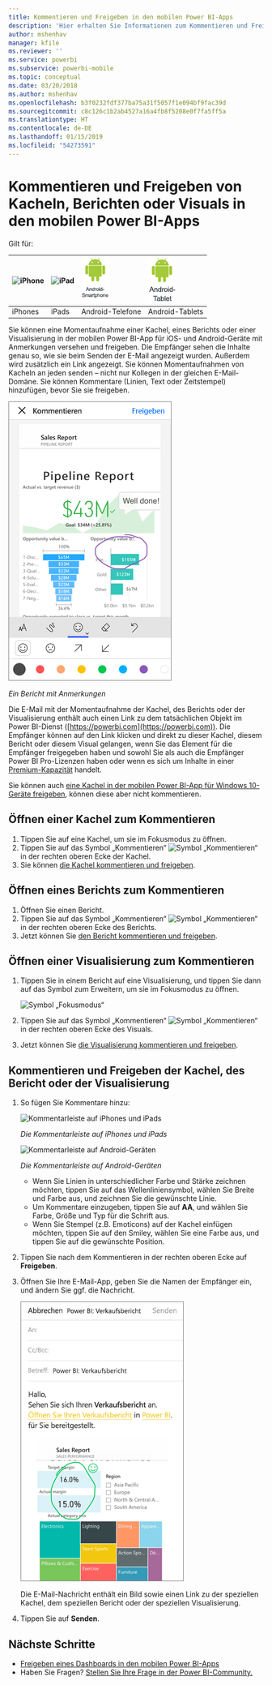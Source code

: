 ```yaml
---
title: Kommentieren und Freigeben in den mobilen Power BI-Apps
description: 'Hier erhalten Sie Informationen zum Kommentieren und Freigeben von Kacheln, Berichten und Visualisierungen in der mobilen Microsoft Power BI-App für iOS und Android. '
author: mshenhav
manager: kfile
ms.reviewer: ''
ms.service: powerbi
ms.subservice: powerbi-mobile
ms.topic: conceptual
ms.date: 03/20/2018
ms.author: mshenhav
ms.openlocfilehash: b3f0232fdf377ba75a31f5057f1e094bf9fac39d
ms.sourcegitcommit: c8c126c1b2ab4527a16a4fb8f5208e0f7fa5ff5a
ms.translationtype: HT
ms.contentlocale: de-DE
ms.lasthandoff: 01/15/2019
ms.locfileid: "54273591"
---
```

# <a name="annotate-and-share-a-tile-report-or-visual-in-power-bi-mobile-apps"></a>Kommentieren und Freigeben von Kacheln, Berichten oder Visuals in den mobilen Power BI-Apps
Gilt für:

| ![iPhone](./media/mobile-annotate-and-share-a-tile-from-the-mobile-apps/iphone-logo-50-px.png) | ![iPad](./media/mobile-annotate-and-share-a-tile-from-the-mobile-apps/ipad-logo-50-px.png) | ![Android-Smartphone](./media/mobile-annotate-and-share-a-tile-from-the-mobile-apps/android-phone-logo-50-px.png) | ![Android-Tablet](./media/mobile-annotate-and-share-a-tile-from-the-mobile-apps/android-tablet-logo-50-px.png) |
|:--- |:--- |:--- |:--- |
| iPhones |iPads |Android-Telefone |Android-Tablets |

Sie können eine Momentaufnahme einer Kachel, eines Berichts oder einer Visualisierung in der mobilen Power BI-App für iOS- und Android-Geräte mit Anmerkungen versehen und freigeben. Die Empfänger sehen die Inhalte genau so, wie sie beim Senden der E-Mail angezeigt wurden. Außerdem wird zusätzlich ein Link angezeigt. Sie können Momentaufnahmen von Kacheln an jeden senden – nicht nur Kollegen in der gleichen E-Mail-Domäne. Sie können Kommentare (Linien, Text oder Zeitstempel) hinzufügen, bevor Sie sie freigeben.

![Bericht mit Anmerkungen](./media/mobile-annotate-and-share-a-tile-from-the-mobile-apps/power-bi-iphone-annotate.png)

*Ein Bericht mit Anmerkungen*

Die E-Mail mit der Momentaufnahme der Kachel, des Berichts oder der Visualisierung enthält auch einen Link zu dem tatsächlichen Objekt im Power BI-Dienst ([https://powerbi.com](https://powerbi.com)). Die Empfänger können auf den Link klicken und direkt zu dieser Kachel, diesem Bericht oder diesem Visual gelangen, wenn Sie das Element für die Empfänger freigegeben haben und sowohl Sie als auch die Empfänger Power BI Pro-Lizenzen haben oder wenn es sich um Inhalte in einer [Premium-Kapazität](../../service-premium.md) handelt. 

Sie können auch [eine Kachel in der mobilen Power BI-App für Windows 10-Geräte freigeben](mobile-windows-10-phone-app-get-started.md), können diese aber nicht kommentieren.

## <a name="open-a-tile-for-annotating"></a>Öffnen einer Kachel zum Kommentieren
1. Tippen Sie auf eine Kachel, um sie im Fokusmodus zu öffnen.
2. Tippen Sie auf das Symbol „Kommentieren“ ![Symbol „Kommentieren“](./././media/mobile-annotate-and-share-a-tile-from-the-mobile-apps/power-bi-ios-annotate-icon.png) in der rechten oberen Ecke der Kachel.
3. Sie können [die Kachel kommentieren und freigeben](mobile-annotate-and-share-a-tile-from-the-mobile-apps.md#annotate-and-share-the-tile-report-or-visual).

## <a name="open-a-report-for-annotating"></a>Öffnen eines Berichts zum Kommentieren
1. Öffnen Sie einen Bericht. 
2. Tippen Sie auf das Symbol „Kommentieren“ ![Symbol „Kommentieren“](./././media/mobile-annotate-and-share-a-tile-from-the-mobile-apps/power-bi-ios-annotate-icon.png) in der rechten oberen Ecke des Berichts.
3. Jetzt können Sie [den Bericht kommentieren und freigeben](mobile-annotate-and-share-a-tile-from-the-mobile-apps.md#annotate-and-share-the-tile-report-or-visual).

## <a name="open-a-visual-for-annotating"></a>Öffnen einer Visualisierung zum Kommentieren
1. Tippen Sie in einem Bericht auf eine Visualisierung, und tippen Sie dann auf das Symbol zum Erweitern, um sie im Fokusmodus zu öffnen. 
   
    ![Symbol „Fokusmodus“](./media/mobile-annotate-and-share-a-tile-from-the-mobile-apps/power-bi-ios-visual-focus-mode.png)
2. Tippen Sie auf das Symbol „Kommentieren“ ![Symbol „Kommentieren“](./././media/mobile-annotate-and-share-a-tile-from-the-mobile-apps/power-bi-ios-annotate-icon.png) in der rechten oberen Ecke des Visuals.
3. Jetzt können Sie [die Visualisierung kommentieren und freigeben](mobile-annotate-and-share-a-tile-from-the-mobile-apps.md#annotate-and-share-the-tile-report-or-visual).

## <a name="annotate-and-share-the-tile-report-or-visual"></a>Kommentieren und Freigeben der Kachel, des Bericht oder der Visualisierung
1. So fügen Sie Kommentare hinzu:  
   
   ![Kommentarleiste auf iPhones und iPads](./media/mobile-annotate-and-share-a-tile-from-the-mobile-apps/power-bi-ios-annotation-menu.png)
   
   *Die Kommentarleiste auf iPhones und iPads*
   
   ![Kommentarleiste auf Android-Geräten](./media/mobile-annotate-and-share-a-tile-from-the-mobile-apps/power-bi-android-annotate-bar.png)
   
   *Die Kommentarleiste auf Android-Geräten*
   
   * Wenn Sie Linien in unterschiedlicher Farbe und Stärke zeichnen möchten, tippen Sie auf das Wellenliniensymbol, wählen Sie Breite und Farbe aus, und zeichnen Sie die gewünschte Linie.  
   * Um Kommentare einzugeben, tippen Sie auf **AA**, und wählen Sie Farbe, Größe und Typ für die Schrift aus.  
   * Wenn Sie Stempel (z.B. Emoticons) auf der Kachel einfügen möchten, tippen Sie auf den Smiley, wählen Sie eine Farbe aus, und tippen Sie auf die gewünschte Position.   
2. Tippen Sie nach dem Kommentieren in der rechten oberen Ecke auf **Freigeben**.
3. Öffnen Sie Ihre E-Mail-App, geben Sie die Namen der Empfänger ein, und ändern Sie ggf. die Nachricht.  
   
   ![Mit Anmerkungen versehener Bericht in einer E-Mail](./media/mobile-annotate-and-share-a-tile-from-the-mobile-apps/power-bi-iphone-annotate-send.png)
   
   Die E-Mail-Nachricht enthält ein Bild sowie einen Link zu der speziellen Kachel, dem speziellen Bericht oder der speziellen Visualisierung. 
4. Tippen Sie auf **Senden**.

## <a name="next-steps"></a>Nächste Schritte
* [Freigeben eines Dashboards in den mobilen Power BI-Apps](mobile-share-dashboard-from-the-mobile-apps.md)
* Haben Sie Fragen? [Stellen Sie Ihre Frage in der Power BI-Community.](http://community.powerbi.com/)

